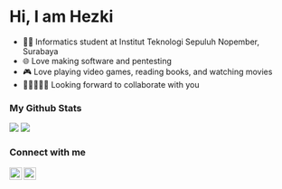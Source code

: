 # Hi, I am Hezki

- 👨‍🎓 Informatics student at Institut Teknologi Sepuluh Nopember, Surabaya
- 🌐 Love making software and pentesting
- 🎮 Love playing video games, reading books, and watching movies
- 👩🏻‍🤝‍🧑🏽 Looking forward to collaborate with you

### My Github Stats

<img src='https://github-readme-stats.vercel.app/api?username=bazoka-kaka&show_icons=true&count_private=true&theme=dracula' />
<img src='https://github-readme-stats.vercel.app/api/top-langs/?username=bazoka-kaka&layout=compact&theme=dracula&langs_count=8' />

### Connect with me

[<img align='left' src='https://cdn-icons.flaticon.com/png/512/3536/premium/3536505.png?token=exp=1645070032~hmac=bf4e3cb826b7f1149cafde1f567add4d' alt='linkedin' width='22px' />][linkedin]
[<img align='left' src='https://cdn-icons-png.flaticon.com/512/1006/1006669.png' alt='portofolio' width='22px' />][portofolio]

[linkedin]: https://www.linkedin.com/in/yehezkiel-wiradhika/
[portofolio]: https://portofolio-yehezkiel-wiradhika.herokuapp.com/


<br>

